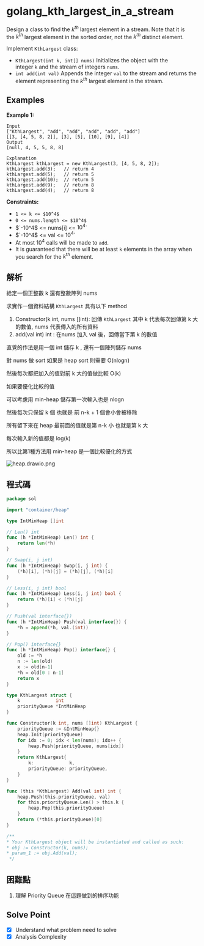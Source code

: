 # golang_kth_largest_in_a_stream

Design a class to find the $`k^{th}`$ largest element in a stream. Note that it is the $`k^{th}`$ largest element in the sorted order, not the $`k^{th}`$ distinct element.

Implement `KthLargest` class:

- `KthLargest(int k, int[] nums)` Initializes the object with the integer `k` and the stream of integers `nums`.
- `int add(int val)` Appends the integer `val` to the stream and returns the element representing the $`k^{th}`$ largest element in the stream.

## Examples

**Example 1:**

```
Input
["KthLargest", "add", "add", "add", "add", "add"]
[[3, [4, 5, 8, 2]], [3], [5], [10], [9], [4]]
Output
[null, 4, 5, 5, 8, 8]

Explanation
KthLargest kthLargest = new KthLargest(3, [4, 5, 8, 2]);
kthLargest.add(3);   // return 4
kthLargest.add(5);   // return 5
kthLargest.add(10);  // return 5
kthLargest.add(9);   // return 8
kthLargest.add(4);   // return 8

```

**Constraints:**

- `1 <= k <= $10^4$`
- `0 <= nums.length <= $10^4$`
- $`-10^4$ <= nums[i] <= $10^4$`
- $`-10^4$ <= val <= $10^4$`
- At most $`10^4`$ calls will be made to `add`.
- It is guaranteed that there will be at least `k` elements in the array when you search for the $`k^{th}`$ element.

## 解析

給定一個正整數 k 還有整數陣列 nums 

求實作一個資料結構 `KthLargest` 具有以下 method

1. Constructor(k int, nums []int): 回傳 `KthLargest`  其中 k 代表每次回傳第 k 大的數值, nums 代表傳入的所有資料
2. add(val int) int : 在nums 加入 val 後，回傳當下第 k 的數值

直覺的作法是用一個 int 儲存 k , 還有一個陣列儲存 nums 

對 nums 做 sort 如果是 heap sort 則需要 O(nlogn)

然後每次都把加入的值對前 k 大的值做比較 O(k)

如果要優化比較的值

可以考慮用 min-heap 儲存第一次輸入也是 nlogn

然後每次只保留 k 個 也就是 前 n-k + 1 個會小會被移除

所有留下來在 heap 最前面的值就是第 n-k 小 也就是第 k 大

每次輸入新的值都是 log(k)

 

所以比第1種方法用 min-heap 是一個比較優化的方式

![heap.drawio.png](https://s3-us-west-2.amazonaws.com/secure.notion-static.com/c3678cff-982a-48dc-9307-5be966d6f69c/heap.drawio.png)

## 程式碼

```go
package sol

import "container/heap"

type IntMinHeap []int

// Len() int
func (h *IntMinHeap) Len() int {
	return len(*h)
}

// Swap(i, j int)
func (h *IntMinHeap) Swap(i, j int) {
	(*h)[i], (*h)[j] = (*h)[j], (*h)[i]
}

// Less(i, j int) bool
func (h *IntMinHeap) Less(i, j int) bool {
	return (*h)[i] < (*h)[j]
}

// Push(val interface{})
func (h *IntMinHeap) Push(val interface{}) {
	*h = append(*h, val.(int))
}

// Pop() interface{}
func (h *IntMinHeap) Pop() interface{} {
	old := *h
	n := len(old)
	x := old[n-1]
	*h = old[0 : n-1]
	return x
}

type KthLargest struct {
	k             int
	priorityQueue *IntMinHeap
}

func Constructor(k int, nums []int) KthLargest {
	priorityQueue := &IntMinHeap{}
	heap.Init(priorityQueue)
	for idx := 0; idx < len(nums); idx++ {
		heap.Push(priorityQueue, nums[idx])
	}
	return KthLargest{
		k:             k,
		priorityQueue: priorityQueue,
	}
}

func (this *KthLargest) Add(val int) int {
	heap.Push(this.priorityQueue, val)
	for this.priorityQueue.Len() > this.k {
		heap.Pop(this.priorityQueue)
	}
	return (*this.priorityQueue)[0]
}

/**
* Your KthLargest object will be instantiated and called as such:
* obj := Constructor(k, nums);
* param_1 := obj.Add(val);
 */

```
## 困難點

1. 理解 Priority Queue 在這題做到的排序功能

## Solve Point

- [x]  Understand what problem need to solve
- [x]  Analysis Complexity